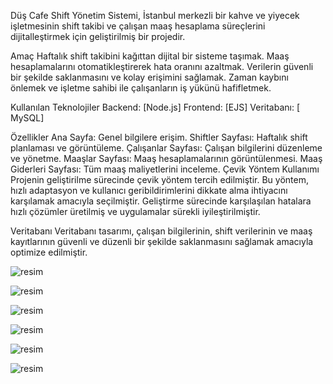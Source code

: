 
Düş Cafe Shift Yönetim Sistemi, İstanbul merkezli bir kahve ve yiyecek işletmesinin shift takibi ve çalışan maaş hesaplama süreçlerini dijitalleştirmek için geliştirilmiş bir projedir.


Amaç
Haftalık shift takibini kağıttan dijital bir sisteme taşımak.
Maaş hesaplamalarını otomatikleştirerek hata oranını azaltmak.
Verilerin güvenli bir şekilde saklanmasını ve kolay erişimini sağlamak.
Zaman kaybını önlemek ve işletme sahibi ile çalışanların iş yükünü hafifletmek.

Kullanılan Teknolojiler
Backend: [Node.js]
Frontend: [EJS]
Veritabanı: [ MySQL]

Özellikler
Ana Sayfa: Genel bilgilere erişim.
Shiftler Sayfası: Haftalık shift planlaması ve görüntüleme.
Çalışanlar Sayfası: Çalışan bilgilerini düzenleme ve yönetme.
Maaşlar Sayfası: Maaş hesaplamalarının görüntülenmesi.
Maaş Giderleri Sayfası: Tüm maaş maliyetlerini inceleme.
Çevik Yöntem Kullanımı
Projenin geliştirilme sürecinde çevik yöntem tercih edilmiştir. Bu yöntem, hızlı adaptasyon ve kullanıcı geribildirimlerini dikkate alma ihtiyacını karşılamak amacıyla seçilmiştir. Geliştirme sürecinde karşılaşılan hatalara hızlı çözümler üretilmiş ve uygulamalar sürekli iyileştirilmiştir.


Veritabanı
Veritabanı tasarımı, çalışan bilgilerinin, shift verilerinin ve maaş kayıtlarının güvenli ve düzenli bir şekilde saklanmasını sağlamak amacıyla optimize edilmiştir.

![resim](https://github.com/user-attachments/assets/8e7d6dab-e579-43b2-b6fe-dd705c9faa7e)


![resim](https://github.com/user-attachments/assets/bae788df-9146-4cd4-9d76-821c03946dc4)


![resim](https://github.com/user-attachments/assets/4f697710-14d9-48de-abe4-59cafd9b1802)


![resim](https://github.com/user-attachments/assets/582bd9fc-cffb-4716-90a2-c87a493d20df)

![resim](https://github.com/user-attachments/assets/1a3ebff5-ab25-427a-85bf-d479f4f736d6)

![resim](https://github.com/user-attachments/assets/e61998ce-482d-4789-b937-a354ec7a20bd)





